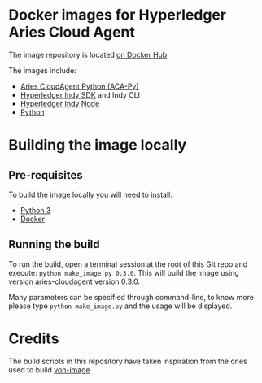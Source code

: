 # Docker images for Hyperledger Aries Cloud Agent

The image repository is located [on Docker Hub](https://hub.docker.com/r/hyperledger/aries-cloudagent-container/).

The images include:

-   [Aries CloudAgent Python (ACA-Py)](https://github.com/hyperledger/aries-cloudagent-python)
-   [Hyperledger Indy SDK](https://github.com/hyperledger/indy-sdk) and Indy CLI
-   [Hyperledger Indy Node](https://github.com/hyperledger/indy-node)
-   [Python](https://www.python.org/)

# Building the image locally

## Pre-requisites

To build the image locally you will need to install:

-   [Python 3](https://www.python.org/)
-   [Docker](https://www.docker.com/)

## Running the build

To run the build, open a terminal session at the root of this Git repo and execute: `python make_image.py 0.3.0`. This will build the image using version aries-cloudagent version 0.3.0.

Many parameters can be specified through command-line, to know more please type `python make_image.py` and the usage will be displayed.

# Credits

The build scripts in this repository have taken inspiration from the ones used to build [von-image](https://github.com/PSPC-SPAC-buyandsell/von-image)
